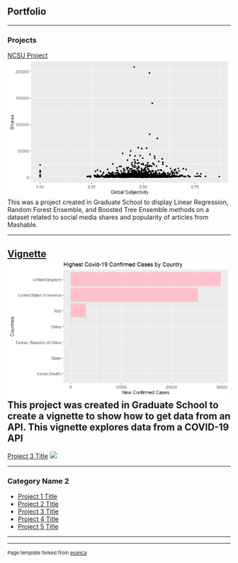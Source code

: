 ## Portfolio

---

### Projects

[NCSU Project](https://stefaneet.github.io/Project2/)
<img src="images/plotSubject.png?raw=true"/>
This was a project created in Graduate School to display Linear Regression, Random Forest Ensemble, and Boosted Tree Ensemble methods on a dataset related to social media shares and popularity of articles from Mashable.

---
[Vignette](https://stefaneet.github.io/Project1new/)
<img src="images/ProjectBarplot.jpg?raw=true"/>
This project was created in Graduate School to create a vignette to show how to get data from an API. This vignette explores data from a COVID-19 API
---
[Project 3 Title](http://example.com/)
<img src="images/dummy_thumbnail.jpg?raw=true"/>

---

### Category Name 2

- [Project 1 Title](http://example.com/)
- [Project 2 Title](http://example.com/)
- [Project 3 Title](http://example.com/)
- [Project 4 Title](http://example.com/)
- [Project 5 Title](http://example.com/)

---




---
<p style="font-size:11px">Page template forked from <a href="https://github.com/evanca/quick-portfolio">evanca</a></p>
<!-- Remove above link if you don't want to attibute -->
